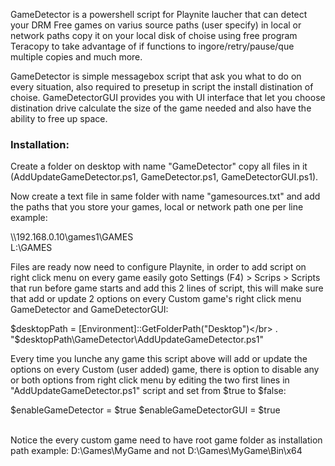 GameDetector is a powershell script for Playnite laucher that can detect your DRM Free games on varius source paths (user specify) in local or network paths copy it on your local disk of choise using free program Teracopy to take advantage of if functions to ingore/retry/pause/que multiple copies and much more.

GameDetector is simple messagebox script that ask you what to do on every situation, also  required to presetup in script the install distination of choise.
GameDetectorGUI provides you with UI interface that let you choose distination drive calculate the size of the game needed and also have the ability to free up space.

<h3><b>Installation:</b></h3>

Create a folder on desktop with name "GameDetector" copy all files in it (AddUpdateGameDetector.ps1, GameDetector.ps1, GameDetectorGUI.ps1).

Now create a text file in same folder with name "gamesources.txt" and add the paths that you store your games, local or network path one per line
example:

\\\192.168.0.10\games1\GAMES</br>
L:\GAMES

Files are ready now need to configure Playnite, in order to add script on right click menu on every game easily goto Settings (F4) > Scrips > Scripts that run before game starts and add this 2 lines of script, this will make sure that add or update 2 options on every Custom game's right click menu GameDetector and GameDetectorGUI:

$desktopPath = [Environment]::GetFolderPath("Desktop")</br>
. "$desktopPath\GameDetector\AddUpdateGameDetector.ps1"

Every time you lunche any game this script above will add or update the options on every Custom (user added) game, there is option to disable any or both options from right click menu by editing the two first lines in "AddUpdateGameDetector.ps1" script and set from $true to $false:
<p>$enableGameDetector = $true
$enableGameDetectorGUI = $true</p>

</br>
Notice the every custom game need to have root game folder as installation path example: D:\Games\MyGame and not D:\Games\MyGame\Bin\x64
